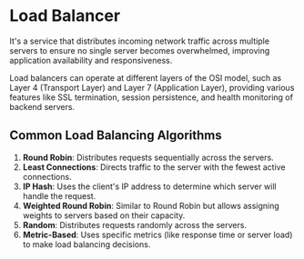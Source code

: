 # Load Balancer

It's a service that distributes incoming network traffic across multiple servers to ensure no single server becomes overwhelmed, improving application availability and responsiveness.

Load balancers can operate at different layers of the OSI model, such as Layer 4 (Transport Layer) and Layer 7 (Application Layer), providing various features like SSL termination, session persistence, and health monitoring of backend servers. 

## Common Load Balancing Algorithms

1. **Round Robin**: Distributes requests sequentially across the servers.
2. **Least Connections**: Directs traffic to the server with the fewest active connections.
3. **IP Hash**: Uses the client's IP address to determine which server will handle the request.
4. **Weighted Round Robin**: Similar to Round Robin but allows assigning weights to servers based on their capacity.
5. **Random**: Distributes requests randomly across the servers.
6. **Metric-Based**: Uses specific metrics (like response time or server load) to make load balancing decisions.
